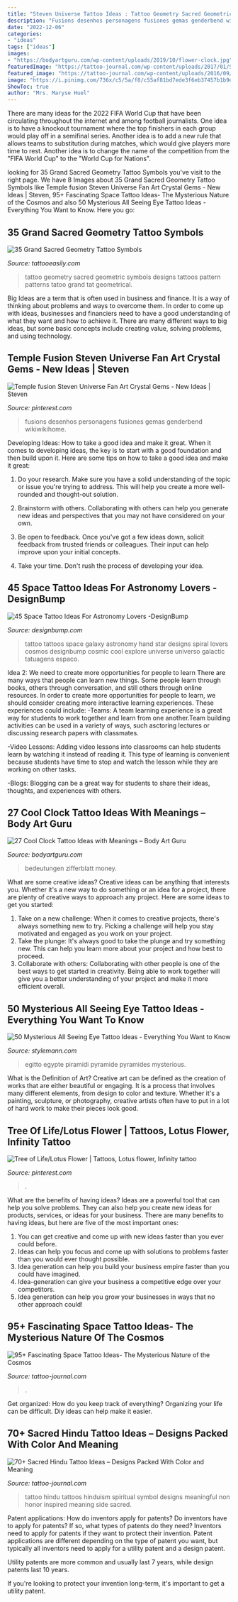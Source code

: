 ```yaml
---
title: "Steven Universe Tattoo Ideas : Tattoo Geometry Sacred Geometric Symbols Designs Tattoos Pattern Patterns Tatoo Grand Tat Geometrical"
description: "Fusions desenhos personagens fusiones gemas genderbend wikiwikihome"
date: "2022-12-06"
categories:
- "ideas"
tags: ["ideas"]
images:
- "https://bodyartguru.com/wp-content/uploads/2019/10/flower-clock.jpg"
featuredImage: "https://tattoo-journal.com/wp-content/uploads/2017/01/Space-Tattoo-83-650x650.jpg"
featured_image: "https://tattoo-journal.com/wp-content/uploads/2016/09/hindu-tattoo33-650x650.jpg"
image: "https://i.pinimg.com/736x/c5/5a/f8/c55af81bd7ede3f6eb37457b1b9e54b9.jpg"
ShowToc: true
author: "Mrs. Maryse Huel"
---
```



There are many ideas for the 2022 FIFA World Cup that have been circulating throughout the internet and among football journalists. One idea is to have a knockout tournament where the top finishers in each group would play off in a semifinal series. Another idea is to add a new rule that allows teams to substitution during matches, which would give players more time to rest. Another idea is to change the name of the competition from the "FIFA World Cup" to the "World Cup for Nations".

	

		
looking for 35 Grand Sacred Geometry Tattoo Symbols you've visit to the right page. We have 8 Images about 35 Grand Sacred Geometry Tattoo Symbols like Temple fusion Steven Universe Fan Art Crystal Gems - New Ideas | Steven, 95+ Fascinating Space Tattoo Ideas- The Mysterious Nature of the Cosmos and also 50 Mysterious All Seeing Eye Tattoo Ideas - Everything You Want to Know. Here you go:
		
    
## 35 Grand Sacred Geometry Tattoo Symbols

<img loading=lazy src="http://www.tattooeasily.com/wp-content/uploads/2015/06/sacred-geometry-tattoo-art.jpg" onerror="this.onerror=null;this.src='https://tse4.mm.bing.net/th?id=OIP.vIZPelnViFZrLr_aYj1pgwHaLI&amp;pid=15.1';" alt="35 Grand Sacred Geometry Tattoo Symbols">

_Source: tattooeasily.com_

>tattoo geometry sacred geometric symbols designs tattoos pattern patterns tatoo grand tat geometrical. 

	

Big Ideas are a term that is often used in business and finance. It is a way of thinking about problems and ways to overcome them. In order to come up with ideas, businesses and financiers need to have a good understanding of what they want and how to achieve it. There are many different ways to big ideas, but some basic concepts include creating value, solving problems, and using technology.

    
## Temple Fusion Steven Universe Fan Art Crystal Gems - New Ideas | Steven

<img loading=lazy src="https://i.pinimg.com/736x/4c/01/c8/4c01c8c0d9e3505d8592c6c6b9675641.jpg" onerror="this.onerror=null;this.src='https://tse2.mm.bing.net/th?id=OIP.dawks8t1l4hK8-jUzwXnjgHaNK&amp;pid=15.1';" alt="Temple fusion Steven Universe Fan Art Crystal Gems - New Ideas | Steven">

_Source: pinterest.com_

>fusions desenhos personagens fusiones gemas genderbend wikiwikihome. 

	

Developing Ideas: How to take a good idea and make it great.
When it comes to developing ideas, the key is to start with a good foundation and then build upon it. Here are some tips on how to take a good idea and make it great:
1. Do your research. Make sure you have a solid understanding of the topic or issue you're trying to address. This will help you create a more well-rounded and thought-out solution.

2. Brainstorm with others. Collaborating with others can help you generate new ideas and perspectives that you may not have considered on your own.

3. Be open to feedback. Once you've got a few ideas down, solicit feedback from trusted friends or colleagues. Their input can help improve upon your initial concepts.

4. Take your time. Don't rush the process of developing your idea.

    
## 45 Space Tattoo Ideas For Astronomy Lovers -DesignBump

<img loading=lazy src="http://designbump.com/wp-content/uploads/2014/12/space-star-tattoos-32.jpg" onerror="this.onerror=null;this.src='https://tse3.mm.bing.net/th?id=OIP.Jhr407S1TD7bhH0Mnr1YTwHaJl&amp;pid=15.1';" alt="45 Space Tattoo Ideas For Astronomy Lovers -DesignBump">

_Source: designbump.com_

>tattoo tattoos space galaxy astronomy hand star designs spiral lovers cosmos designbump cosmic cool explore universe universo galactic tatuagens espaco. 

	

Idea 2: We need to create more opportunities for people to learn
There are many ways that people can learn new things. Some people learn through books, others through conversation, and still others through online resources. In order to create more opportunities for people to learn, we should consider creating more interactive learning experiences. These experiences could include:
-Teams: A team learning experience is a great way for students to work together and learn from one another.Team building activities can be used in a variety of ways, such asctoring lectures or discussing research papers with classmates.

-Video Lessons: Adding video lessons into classrooms can help students learn by watching it instead of reading it. This type of learning is convenient because students have time to stop and watch the lesson while they are working on other tasks.

-Blogs: Blogging can be a great way for students to share their ideas, thoughts, and experiences with others.

    
## 27 Cool Clock Tattoo Ideas With Meanings – Body Art Guru

<img loading=lazy src="https://bodyartguru.com/wp-content/uploads/2019/10/flower-clock.jpg" onerror="this.onerror=null;this.src='https://tse4.mm.bing.net/th?id=OIP.kYgrfUMkYdcRm09j3OA8rQHaHM&amp;pid=15.1';" alt="27 Cool Clock Tattoo Ideas with Meanings – Body Art Guru">

_Source: bodyartguru.com_

>bedeutungen zifferblatt money. 

	

What are some creative ideas?
Creative ideas can be anything that interests you. Whether it's a new way to do something or an idea for a project, there are plenty of creative ways to approach any project. Here are some ideas to get you started: 
1. Take on a new challenge: When it comes to creative projects, there's always something new to try. Picking a challenge will help you stay motivated and engaged as you work on your project. 
2. Take the plunge: It's always good to take the plunge and try something new. This can help you learn more about your project and how best to proceed. 
3. Collaborate with others: Collaborating with other people is one of the best ways to get started in creativity. Being able to work together will give you a better understanding of your project and make it more efficient overall.

    
## 50 Mysterious All Seeing Eye Tattoo Ideas - Everything You Want To Know

<img loading=lazy src="https://stylemann.com/wp-content/uploads/2016/11/all-seeing-eye-tattoo49-650x650.jpg" onerror="this.onerror=null;this.src='https://tse1.mm.bing.net/th?id=OIP.ZZw0eltkzJE2c93H9hMDxQHaHa&amp;pid=15.1';" alt="50 Mysterious All Seeing Eye Tattoo Ideas - Everything You Want to Know">

_Source: stylemann.com_

>egitto egypte piramidi pyramide pyramides mysterious. 

	

What is the Definition of Art?
Creative art can be defined as the creation of works that are either beautiful or engaging. It is a process that involves many different elements, from design to color and texture. Whether it's a painting, sculpture, or photography, creative artists often have to put in a lot of hard work to make their pieces look good.

    
## Tree Of Life/Lotus Flower | Tattoos, Lotus Flower, Infinity Tattoo

<img loading=lazy src="https://i.pinimg.com/736x/c5/5a/f8/c55af81bd7ede3f6eb37457b1b9e54b9.jpg" onerror="this.onerror=null;this.src='https://tse2.mm.bing.net/th?id=OIP.VNrUuTIhBoxVAYJoXfCJlgHaMw&amp;pid=15.1';" alt="Tree of Life/Lotus Flower | Tattoos, Lotus flower, Infinity tattoo">

_Source: pinterest.com_

>. 

	

What are the benefits of having ideas?
Ideas are a powerful tool that can help you solve problems. They can also help you create new ideas for products, services, or ideas for your business. There are many benefits to having ideas, but here are five of the most important ones: 
1. You can get creative and come up with new ideas faster than you ever could before. 
2. Ideas can help you focus and come up with solutions to problems faster than you would ever thought possible. 
3. Idea generation can help you build your business empire faster than you could have imagined. 
4. Idea-generation can give your business a competitive edge over your competitors.
5. Idea generation can help you grow your businesses in ways that no other approach could!

    
## 95+ Fascinating Space Tattoo Ideas- The Mysterious Nature Of The Cosmos

<img loading=lazy src="https://tattoo-journal.com/wp-content/uploads/2017/01/Space-Tattoo-83-650x650.jpg" onerror="this.onerror=null;this.src='https://tse2.mm.bing.net/th?id=OIP.OIihaj-qZBmF9hgaijeDsAHaHa&amp;pid=15.1';" alt="95+ Fascinating Space Tattoo Ideas- The Mysterious Nature of the Cosmos">

_Source: tattoo-journal.com_

>. 

	

Get organized: How do you keep track of everything?
Organizing your life can be difficult. Diy ideas can help make it easier.

    
## 70+ Sacred Hindu Tattoo Ideas – Designs Packed With Color And Meaning

<img loading=lazy src="https://tattoo-journal.com/wp-content/uploads/2016/09/hindu-tattoo33-650x650.jpg" onerror="this.onerror=null;this.src='https://tse2.mm.bing.net/th?id=OIP.lOgIDHbHA8tvUlofIdSmiwHaHa&amp;pid=15.1';" alt="70+ Sacred Hindu Tattoo Ideas – Designs Packed With Color and Meaning">

_Source: tattoo-journal.com_

>tattoo hindu tattoos hinduism spiritual symbol designs meaningful non honor inspired meaning side sacred. 

	

Patent applications: How do inventors apply for patents?
Do inventors have to apply for patents? If so, what types of patents do they need?
Inventors need to apply for patents if they want to protect their invention. Patent applications are different depending on the type of patent you want, but typically all inventors need to apply for a utility patent and a design patent. 

 Utility patents are more common and usually last 7 years, while design patents last 10 years. 

If you're looking to protect your invention long-term, it's important to get a utility patent.

